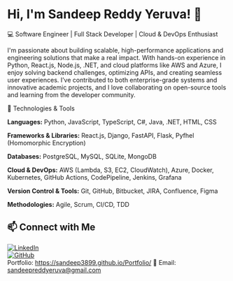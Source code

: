 # Hi, I'm Sandeep Reddy Yeruva! 👋

💻 Software Engineer | Full Stack Developer | Cloud & DevOps Enthusiast  

I'm passionate about building scalable, high-performance applications and engineering solutions that make a real impact. With hands-on experience in Python, React.js, Node.js, .NET, and cloud platforms like AWS and Azure, I enjoy solving backend challenges, optimizing APIs, and creating seamless user experiences. I’ve contributed to both enterprise-grade systems and innovative academic projects, and I love collaborating on open-source tools and learning from the developer community.

🔧 Technologies & Tools

**Languages:** Python, JavaScript, TypeScript, C#, Java, .NET, HTML, CSS

**Frameworks & Libraries:** React.js, Django, FastAPI, Flask, Pyfhel (Homomorphic Encryption)

**Databases:** PostgreSQL, MySQL, SQLite, MongoDB

**Cloud & DevOps:** AWS (Lambda, S3, EC2, CloudWatch), Azure, Docker, Kubernetes, GitHub Actions, CodePipeline, Jenkins, Grafana

**Version Control & Tools:** Git, GitHub, Bitbucket, JIRA, Confluence, Figma

**Methodologies:** Agile, Scrum, CI/CD, TDD

## 📫 Connect with Me  
[![LinkedIn](https://img.shields.io/badge/LinkedIn-blue?style=flat&logo=linkedin)](https://www.linkedin.com/in/sandeep-reddy-yeruva-774a26209/)  
[![GitHub](https://img.shields.io/badge/GitHub-black?style=flat&logo=github)](https://github.com/Sandeep3899)  
Portfolio: https://sandeep3899.github.io/Portfolio/
📩 Email: sandeepreddyeruva@gmail.com  
